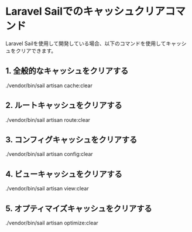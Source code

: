 # Laravel Sailでのキャッシュクリアコマンド

Laravel Sailを使用して開発している場合、以下のコマンドを使用してキャッシュをクリアできます。

## 1. 全般的なキャッシュをクリアする

./vendor/bin/sail artisan cache:clear

## 2. ルートキャッシュをクリアする

./vendor/bin/sail artisan route:clear

## 3. コンフィグキャッシュをクリアする

./vendor/bin/sail artisan config:clear

## 4. ビューキャッシュをクリアする

./vendor/bin/sail artisan view:clear

## 5. オプティマイズキャッシュをクリアする

./vendor/bin/sail artisan optimize:clear


